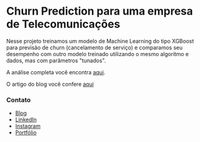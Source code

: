 # Churn Prediction para uma empresa de Telecomunicações

Nesse projeto treinamos um modelo de Machine Learning do tipo XGBoost para previsão de churn (cancelamento de serviço) e comparamos seu desempenho com outro
modelo treinado utilizando o mesmo algoritmo e dados, mas com parâmetros "tunados".

A análise completa você encontra [aqui](https://colab.research.google.com/drive/10nzFeaKBYTbIussl6dK2QTvJTcsdiEX7#scrollTo=B_9mUHnwAqjL).

O artigo do blog você confere [aqui](https://viniboscoa.dev/blog/churn-prediction)

### Contato

* [Blog](https://viniboscoa.dev/blog)
* [LinkedIn](https://linkedin.com/in/vinicius-boscoa)
* [Instagram](https://instagram.com/viniciusboscoa)
* [Portfólio](https://github.com/virb30/data_science)
